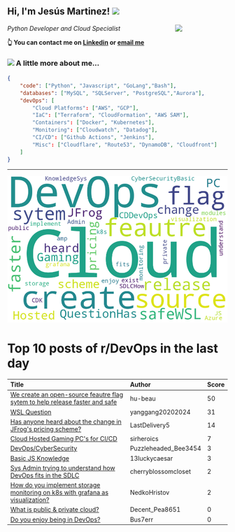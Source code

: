 <!--
**jmartinezl/jmartinezl** is a ✨ _special_ ✨ repository because its `README.md` (this file) appears on your GitHub profile.

Here are some ideas to get you started:

- 🔭 I’m currently working on ...
- 🌱 I’m currently learning ...
- 👯 I’m looking to collaborate on ...
- 🤔 I’m looking for help with ...
- 💬 Ask me about ...
- 📫 How to reach me: ...
- 😄 Pronouns: ...
- ⚡ Fun fact: ...
-->

<h2>Hi, I'm Jesús Martinez! <img src="https://media.giphy.com/media/WUlplcMpOCEmTGBtBW/giphy.gif" width="30"> </h2>
<img align='right' src="https://media.giphy.com/media/NytMLKyiaIh6VH9SPm/giphy.gif" width="120">
<p><em>Python Developer and Cloud Specialist
</em></p>

**👆 You can contact me on [Linkedin](https://www.linkedin.com/in/jes%C3%BAs-martinez-2b7b10104/) or [email me](mailto:jesus.mtz.lorenzo@gmail.com)**

### <img src="https://media.giphy.com/media/VgCDAzcKvsR6OM0uWg/giphy.gif" width="50"> A little more about me...  

```json
{
    "code": ["Python", "Javascript", "GoLang","Bash"],
    "databases": ["MySQL", "SQLServer", "PostgreSQL","Aurora"],
    "devOps": [
        "Cloud Platforms": ["AWS", "GCP"],
        "IaC": ["Terraform", "CloudFormation", "AWS SAM"],
        "Containers": ["Docker", "Kubernetes"],
        "Monitoring": ["Cloudwatch", "Datadog"],
        "CI/CD": ["Github Actions", "Jenkins"],
        "Misc": ["Cloudflare", "Route53", "DynamoDB", "Cloudfront"]
    ]
}
```
---

![Wordcloud](./cloud.png)

# Top 10 posts of r/DevOps in the last day

| Title | Author | Score |
|:---|:---|:---|
| [We create an open-source feautre flag sytem to help release faster and safe](https://www.reddit.com/r/devops/comments/zqp2v1/we_create_an_opensource_feautre_flag_sytem_to/) | hu-beau | 50 |
| [WSL Question](https://www.reddit.com/r/devops/comments/zr7k0s/wsl_question/) | yanggang20202024 | 31 |
| [Has anyone heard about the change in JFrog's pricing scheme?](https://www.reddit.com/r/devops/comments/zqry2g/has_anyone_heard_about_the_change_in_jfrogs/) | LastDelivery5 | 14 |
| [Cloud Hosted Gaming PC's for CI/CD](https://www.reddit.com/r/devops/comments/zr7f9x/cloud_hosted_gaming_pcs_for_cicd/) | sirheroics | 7 |
| [DevOps/CyberSecurity](https://www.reddit.com/r/devops/comments/zrehsx/devopscybersecurity/) | Puzzleheaded_Bee3454 | 3 |
| [Basic JS Knowledge](https://www.reddit.com/r/devops/comments/zqqstp/basic_js_knowledge/) | 13luckycaesar | 3 |
| [Sys Admin trying to understand how DevOps fits in the SDLC](https://www.reddit.com/r/devops/comments/zqykd0/sys_admin_trying_to_understand_how_devops_fits_in/) | cherryblossomcloset | 2 |
| [How do you implement storage monitoring on k8s with grafana as visualization?](https://www.reddit.com/r/devops/comments/zqsj6j/how_do_you_implement_storage_monitoring_on_k8s/) | NedkoHristov | 2 |
| [What is public &amp; private cloud?](https://www.reddit.com/r/devops/comments/zqovjj/what_is_public_private_cloud/) | Decent_Pea8651 | 0 |
| [Do you enjoy being in DevOps?](https://www.reddit.com/r/devops/comments/zr8sgs/do_you_enjoy_being_in_devops/) | Bus7err | 0 |
